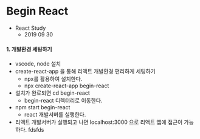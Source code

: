 # Begin React
- React Study 
    - 2019 09 30

#### 1. 개발환경 세팅하기
- vscode, node 설치
- create-react-app 을 통해 리액트 개발환경 편리하게 세팅하기
    - npx를 활용하여 설치한다.
    - npx create-react-app begin-react
- 설치가 완료되면 cd begin-react 
    - begin-react 디렉터리로 이동한다.
- npm start begin-react
    - react 개발서버를 실행한다.
- 리액트 개발서버가 실행되고 나면 localhost:3000 으로 리액트 앱에 접근이 가능하다.  fdsfds
